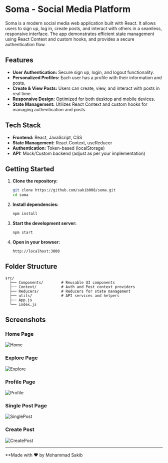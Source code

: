 # Soma - Social Media Platform

Soma is a modern social media web application built with React. It allows users to sign up, log in, create posts, and interact with others in a seamless, responsive interface. The app demonstrates efficient state management using React Context and custom hooks, and provides a secure authentication flow.

## Features

- **User Authentication:** Secure sign up, login, and logout functionality.
- **Personalized Profiles:** Each user has a profile with their information and posts.
- **Create & View Posts:** Users can create, view, and interact with posts in real time.
- **Responsive Design:** Optimized for both desktop and mobile devices.
- **State Management:** Utilizes React Context and custom hooks for managing authentication and posts.

## Tech Stack

- **Frontend:** React, JavaScript, CSS
- **State Management:** React Context, useReducer
- **Authentication:** Token-based (localStorage)
- **API:** Mock/Custom backend (adjust as per your implementation)

## Getting Started

1. **Clone the repository:**
   ```bash
   git clone https://github.com/sakib008/soma.git
   cd soma
   ```

2. **Install dependencies:**
   ```bash
   npm install
   ```

3. **Start the development server:**
   ```bash
   npm start
   ```

4. **Open in your browser:**
   ```
   http://localhost:3000
   ```

## Folder Structure

```
src/
  ├── Components/        # Reusable UI components
  ├── Context/           # Auth and Post context providers
  ├── Reducers/          # Reducers for state management
  ├── utils/             # API services and helpers
  ├── App.js
  └── index.js
```

## Screenshots

### Home Page
![Home](https://drive.google.com/uc?export=view&id=1a-2eqBYWncPVtSlcCHgZjVc66D8DUleB)


### Explore Page

![Explore](https://drive.google.com/uc?export=view&id=1arrZbDT20O9i7AeOYO6aZPkkQ8hetL5S)


### Profile Page

![Profile](https://drive.google.com/uc?export=view&id=1UZKshYc1cbcP-xOSAfP9ruzdp-gJ3Hxn)


### Single Post Page

![SinglePost](https://drive.google.com/uc?export=view&id=1oBw98GTEW218U2zv8Z35IZRv5OhFXPtH)

### Create Post

![CreatePost](https://drive.google.com/uc?export=view&id=1DT6K3QaHeNparxBABPHWx1r3TPPBexj7)


---

**Made with ❤️ by Mohammad Sakib
